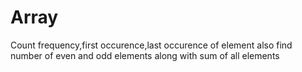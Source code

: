 # Array
Count frequency,first occurence,last occurence of element also find number of even and odd elements along with sum of all elements
